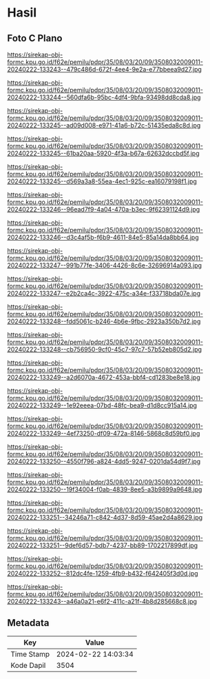 # Hasil

## Foto C Plano

https://sirekap-obj-formc.kpu.go.id/f62e/pemilu/pdpr/35/08/03/20/09/3508032009011-20240222-133243--479c486d-672f-4ee4-9e2a-e77bbeea9d27.jpg

https://sirekap-obj-formc.kpu.go.id/f62e/pemilu/pdpr/35/08/03/20/09/3508032009011-20240222-133244--560dfa6b-95bc-4df4-9bfa-93498dd8cda8.jpg

https://sirekap-obj-formc.kpu.go.id/f62e/pemilu/pdpr/35/08/03/20/09/3508032009011-20240222-133245--ad09d008-e971-41a6-b72c-51435eda8c8d.jpg

https://sirekap-obj-formc.kpu.go.id/f62e/pemilu/pdpr/35/08/03/20/09/3508032009011-20240222-133245--61ba20aa-5920-4f3a-b67a-62632dccbd5f.jpg

https://sirekap-obj-formc.kpu.go.id/f62e/pemilu/pdpr/35/08/03/20/09/3508032009011-20240222-133245--d569a3a8-55ea-4ec1-925c-ea16079198f1.jpg

https://sirekap-obj-formc.kpu.go.id/f62e/pemilu/pdpr/35/08/03/20/09/3508032009011-20240222-133246--96ead7f9-4a04-470a-b3ec-9f62391124d9.jpg

https://sirekap-obj-formc.kpu.go.id/f62e/pemilu/pdpr/35/08/03/20/09/3508032009011-20240222-133246--d3c4af5b-f6b9-4611-84e5-85a14da8bb64.jpg

https://sirekap-obj-formc.kpu.go.id/f62e/pemilu/pdpr/35/08/03/20/09/3508032009011-20240222-133247--991b77fe-3406-4426-8c6e-32696914a093.jpg

https://sirekap-obj-formc.kpu.go.id/f62e/pemilu/pdpr/35/08/03/20/09/3508032009011-20240222-133247--e2b2ca4c-3922-475c-a34e-f33718bda07e.jpg

https://sirekap-obj-formc.kpu.go.id/f62e/pemilu/pdpr/35/08/03/20/09/3508032009011-20240222-133248--fdd5061c-b246-4b6e-9fbc-2923a350b7d2.jpg

https://sirekap-obj-formc.kpu.go.id/f62e/pemilu/pdpr/35/08/03/20/09/3508032009011-20240222-133248--cb756950-9cf0-45c7-97c7-57b52eb805d2.jpg

https://sirekap-obj-formc.kpu.go.id/f62e/pemilu/pdpr/35/08/03/20/09/3508032009011-20240222-133249--a2d6070a-4672-453a-bbf4-cd1283be8e18.jpg

https://sirekap-obj-formc.kpu.go.id/f62e/pemilu/pdpr/35/08/03/20/09/3508032009011-20240222-133249--1e92eeea-07bd-48fc-bea9-d1d8cc915a14.jpg

https://sirekap-obj-formc.kpu.go.id/f62e/pemilu/pdpr/35/08/03/20/09/3508032009011-20240222-133249--4ef73250-df09-472a-8146-5868c8d59bf0.jpg

https://sirekap-obj-formc.kpu.go.id/f62e/pemilu/pdpr/35/08/03/20/09/3508032009011-20240222-133250--4550f796-a824-4dd5-9247-0201da54d9f7.jpg

https://sirekap-obj-formc.kpu.go.id/f62e/pemilu/pdpr/35/08/03/20/09/3508032009011-20240222-133250--19f34004-f0ab-4839-8ee5-a3b9899a9648.jpg

https://sirekap-obj-formc.kpu.go.id/f62e/pemilu/pdpr/35/08/03/20/09/3508032009011-20240222-133251--34246a71-c842-4d37-8d59-45ae2d4a8629.jpg

https://sirekap-obj-formc.kpu.go.id/f62e/pemilu/pdpr/35/08/03/20/09/3508032009011-20240222-133251--9def6d57-bdb7-4237-bb89-1702217899df.jpg

https://sirekap-obj-formc.kpu.go.id/f62e/pemilu/pdpr/35/08/03/20/09/3508032009011-20240222-133252--812dc4fe-1259-4fb9-b432-f642405f3d0d.jpg

https://sirekap-obj-formc.kpu.go.id/f62e/pemilu/pdpr/35/08/03/20/09/3508032009011-20240222-133243--a46a0a21-e6f2-411c-a21f-4b8d285668c8.jpg


## Metadata

| Key        | Value               |
| ---------- | ------------------- |
| Time Stamp | 2024-02-22 14:03:34 |
| Kode Dapil | 3504                |



